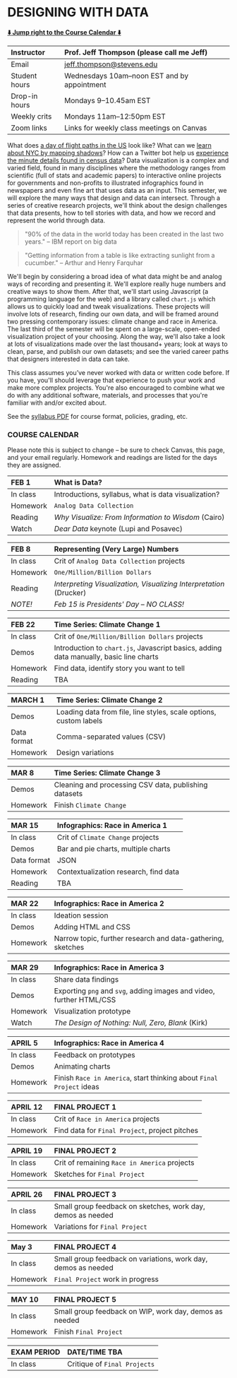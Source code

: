 # DESIGNING WITH DATA

**[:arrow_down: Jump right to the Course Calendar :arrow_down:](https://github.com/jeffThompson/DesigningWithData#course-calendar)**

| Instructor     | Prof. Jeff Thompson (please call me Jeff) |
| :---           | :--- |
| Email          | jeff.thompson@stevens.edu |
| Student hours  | Wednesdays 10am–noon EST and by appointment |
| Drop-in hours  | Mondays 9–10.45am EST |
| Weekly crits   | Mondays 11am–12:50pm EST |
| Zoom links     | Links for weekly class meetings on Canvas |

What does [a day of flight paths in the US](http://www.aaronkoblin.com/work/flightpatterns) look like? What can we [learn about NYC by mapping shadows](https://www.nytimes.com/interactive/2016/12/21/upshot/Mapping-the-Shadows-of-New-York-City.html?_r=5)? How can a Twitter bot help us [experience the minute details found in census data](https://twitter.com/censusAmericans)? Data visualization is a complex and varied field, found in many disciplines where the methodology ranges from scientific (full of stats and academic papers) to interactive online projects for governments and non-profits to illustrated infographics found in newspapers and even fine art that uses data as an input. This semester, we will explore the many ways that design and data can intersect. Through a series of creative research projects, we'll think about the design challenges that data presents, how to tell stories with data, and how we record and represent the world through data.

>"90% of the data in the world today has been created in the last two years." – IBM report on big data

>"Getting information from a table is like extracting sunlight from a cucumber." – Arthur and Henry Farquhar

We'll begin by considering a broad idea of what data might be and analog ways of recording and presenting it. We'll explore really huge numbers and creative ways to show them. After that, we'll start using Javascript (a programming language for the web) and a library called `chart.js` which allows us to quickly load and tweak visualizations. These projects will involve lots of research, finding our own data, and will be framed around two pressing contemporary issues: climate change and race in America. The last third of the semester will be spent on a large-scale, open-ended visualization project of your choosing. Along the way, we'll also take a look at lots of visualizations made over the last thousand+ years; look at ways to clean, parse, and publish our own datasets; and see the varied career paths that designers interested in data can take.

This class assumes you’ve never worked with data or written code before. If you have, you'll should leverage that experience to push your work and make more complex projects. You're also encouraged to combine what we do with any additional software, materials, and processes that you're familiar with and/or excited about.

See the [syllabus PDF](https://github.com/jeffThompson/CreativeProgramming2/blob/master/Syllabus.pdf) for course format, policies, grading, etc.


### COURSE CALENDAR
Please note this is subject to change – be sure to check Canvas, this page, and your email regularly. Homework and readings are listed for the days they are assigned.

| FEB 1       | What is Data? |
| :---        | :--- |
| In class    | Introductions, syllabus, what is data visualization? |
| Homework    | `Analog Data Collection` |
| Reading     | *Why Visualize: From Information to Wisdom* (Cairo) |
| Watch       | *Dear Data* keynote (Lupi and Posavec) |

| FEB 8       | Representing (Very Large) Numbers |
| :---        | :--- |
| In class    | Crit of `Analog Data Collection` projects |
| Homework    | `One/Million/Billion Dollars` |
| Reading     | *Interpreting Visualization, Visualizing Interpretation* (Drucker) |
| *NOTE!*     | *Feb 15 is Presidents' Day – NO CLASS!* |

| FEB 22      | Time Series: Climate Change 1 |
| :---        | :--- |
| In class    | Crit of `One/Million/Billion Dollars` projects |
| Demos       | Introduction to `chart.js`, Javascript basics, adding data manually, basic line charts |
| Homework    | Find data, identify story you want to tell |
| Reading     | TBA |

| MARCH 1     | Time Series: Climate Change 2 |
| :---        | :--- |
| Demos       | Loading data from file, line styles, scale options, custom labels |
| Data format | Comma-separated values (CSV) |
| Homework    | Design variations |

| MAR 8       | Time Series: Climate Change 3 |
| :---        | :--- |
| Demos       | Cleaning and processing CSV data, publishing datasets |
| Homework    | Finish `Climate Change` |

| MAR 15      | Infographics: Race in America 1 |
| :---        | :--- |
| In class    | Crit of `Climate Change` projects |
| Demos       | Bar and pie charts, multiple charts |
| Data format | JSON |
| Homework    | Contextualization research, find data |
| Reading     | TBA |

| MAR 22      | Infographics: Race in America 2 |
| :---        | :--- |
| In class    | Ideation session |
| Demos       | Adding HTML and CSS |
| Homework    | Narrow topic, further research and data-gathering, sketches |

| MAR 29      | Infographics: Race in America 3 |
| :---        | :--- |
| In class    | Share data findings |
| Demos       | Exporting `png` and `svg`, adding images and video, further HTML/CSS |
| Homework    | Visualization prototype |
| Watch       | *The Design of Nothing: Null, Zero, Blank* (Kirk) |

| APRIL 5     | Infographics: Race in America 4 |
| :---        | :--- |
| In class    | Feedback on prototypes |
| Demos       | Animating charts |
| Homework    | Finish `Race in America`, start thinking about `Final Project` ideas |

| APRIL 12    | FINAL PROJECT 1 |
| :---        | :--- |
| In class    | Crit of `Race in America` projects |
| Homework    | Find data for `Final Project`, project pitches |

| APRIL 19    | FINAL PROJECT 2 |
| :---        | :--- |
| In class    | Crit of remaining `Race in America` projects |
| Homework    | Sketches for `Final Project` |

| APRIL 26    | FINAL PROJECT 3 |
| :---        | :--- |
| In class    | Small group feedback on sketches, work day, demos as needed |
| Homework    | Variations for `Final Project` |

| May 3       | FINAL PROJECT 4 |
| :---        | :--- |
| In class    | Small group feedback on variations, work day, demos as needed |
| Homework    | `Final Project` work in progress |

| MAY 10      | FINAL PROJECT 5 |
| :---        | :--- |
| In class    | Small group feedback on WIP, work day, demos as needed |
| Homework    | Finish `Final Project` |

| EXAM PERIOD | DATE/TIME TBA |
| :---        | :--- |
| In class    | Critique of `Final Projects` |

